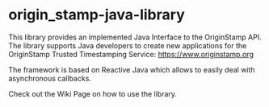 # origin_stamp-java-library
This library provides an implemented Java Interface to the OriginStamp API. The library supports Java developers to create new applications for the OriginStamp Trusted Timestamping Service: https://www.originstamp.org

The framework is based on Reactive Java which allows to easily deal with asynchronous callbacks.

Check out the Wiki Page on how to use the library.
